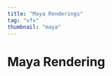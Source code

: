 ```yaml
---
title: "Maya Renderings"
tag: "vfx"
thumbnail: "maya"
---
```


# Maya Rendering

<image-loader height="overview_image_ws" image="vfx/maya"></image-loader>
